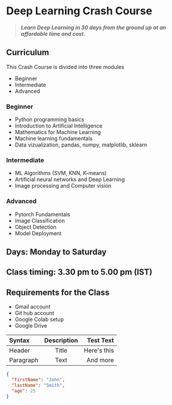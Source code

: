 # Deep Learning Crash Course

> ***Learn Deep Learning in 30 days from the ground up at an affordable time and cost.***

## Curriculum

This Crash Course is divided into three modules
 - Beginner
 - Intermediate
 - Advanced

### Beginner
- Python programming basics
- Introduction to Artificial Intelligence
- Mathematics for Machine Learning
- Machine learning fundamentals
- Data vizualization, pandas, numpy, matplotlib, sklearn

### Intermediate
- ML Algorithms (SVM, KNN, K-means)
- Artificial neural networks and Deep Learning
- Image processing and Computer vision

### Advanced
- Pytorch Fundamentals
- Image Classification
- Object Detection
- Model Deployment


## Days: Monday to Saturday

## Class timing: 3.30 pm  to 5.00 pm (IST)

## Requirements for the Class

- Gmail account
- Git hub account
- Google Colab setup
- Google Drive

| Syntax      | Description | Test Text     |
| :---        |    :----:   |          ---: |
| Header      | Title       | Here's this   |
| Paragraph   | Text        | And more      |


```json
{
  "firstName": "John",
  "lastName": "Smith",
  "age": 25
}
```



